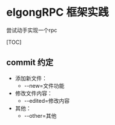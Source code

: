 # elgongRPC 框架实践
尝试动手实现一个rpc



[TOC]

## commit 约定

- 添加新文件：
  - --new=文件功能
- 修改文件内容：
  - --edited=修改内容
- 其他：
  - --other=其他